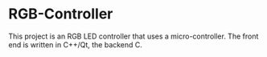 # RGB-Controller
This project is an RGB LED controller that uses a micro-controller. The front end is written in C++/Qt, the backend C.
